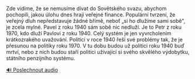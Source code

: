 
Zde vidíme, že se nemusíme dívat do Sovětského svazu, abychom pochopili, jakou úlohu dnes hrají veřejné finance. Populární tvrzení, že veřejný dluh nepředstavuje žádné břímě, neboť „si ho dlužíme sami sobě", je zcela mylné. Pavel z roku 1940 sám sobě nic nedluží. Je to Petr z roku 1970, kdo dluží Pavlovi z roku 1940. Celý systém je jen vyvrcholením krátkozrakého uvažování. Politici v roce 1940 řeší své problémy tak, že je přesunou na politiky roku 1970. V tu dobu budou už politici roku 1940 buď mrtví, nebo z nich budou staří politici užívající si svého skvělého výdobytku, státního penzijního systému.

[🔊 Poslechnout audio](/data/7-paragraphs/audio/chapter_165/para_004-Zde-vidme-e-se-nemusme-dvat-do-Sovtskho-sva.mp3)

